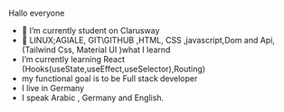 Hallo everyone

- 🔭 I’m currently student on Clarusway
- 🌱 LINUX;AGIALE, GIT\GITHUB ,HTML, CSS ,javascript,Dom and Api,(Tailwind Css, Material UI  )what I learnd
- I’m currently learning React (Hooks(useState,useEffect,useSelector),Routing)
- my functional goal is to be Full stack developer
- I live in Germany
- I speak Arabic , Germany and English.
  
